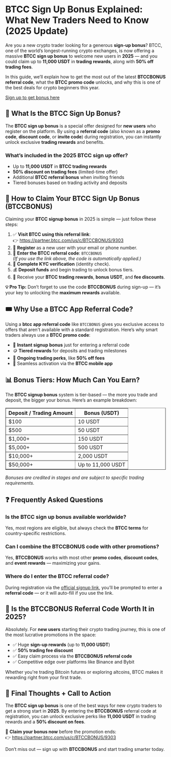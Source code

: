 <h1>BTCC Sign Up Bonus Explained: What New Traders Need to Know (2025 Update)</h1>

<p>Are you a new crypto trader looking for a generous <strong>sign-up bonus</strong>? BTCC, one of the world’s longest-running crypto exchanges, is now offering a massive <strong>BTCC sign up bonus</strong> to welcome new users in <strong>2025</strong> — and you could claim up to <strong>11,000 USDT</strong> in <strong>trading rewards</strong>, along with <strong>50% off trading fees</strong>.</p>

<p>In this guide, we’ll explain how to get the most out of the latest <strong>BTCCBONUS referral code</strong>, what the <strong>BTCC promo code</strong> unlocks, and why this is one of the best deals for crypto beginners this year.</p>
<p><a href="https://partner.btcc.com/us/c/BTCCBONUS/9303" target="_blank">Sign up to get bonus here</a></p>
<img src="https://images.mirror-media.xyz/publication-images/qVv1HIUVtLAdWVcjvkQcB.png?height=960&amp;width=1920" decoding="async" data-nimg="fill" class="css-xah9so" style="position:absolute;top:0;left:0;bottom:0;right:0;box-sizing:border-box;padding:0;border:none;margin:auto;display:block;width:0;height:0;min-width:100%;max-width:100%;min-height:100%;max-height:100%">
<h2>🔑 What Is the BTCC Sign Up Bonus?</h2>

<p>The <strong>BTCC sign up bonus</strong> is a special offer designed for <strong>new users</strong> who register on the platform. By using a <strong>referral code</strong> (also known as a <strong>promo code</strong>, <strong>discount code</strong>, or <strong>invite code</strong>) during registration, you can instantly unlock exclusive <strong>trading rewards</strong> and benefits.</p>

<h3>What’s included in the 2025 BTCC sign up offer?</h3>
<ul>
<li>Up to <strong>11,000 USDT</strong> in <strong>BTCC trading rewards</strong></li>
<li><strong>50% discount on trading fees</strong> (limited-time offer)</li>
<li>Additional <strong>BTCC referral bonus</strong> when inviting friends</li>
<li>Tiered bonuses based on trading activity and deposits</li>
</ul>

<h2>🚀 How to Claim Your BTCC Sign Up Bonus (BTCCBONUS)</h2>

<p>Claiming your <strong>BTCC signup bonus</strong> in 2025 is simple — just follow these steps:</p>

<ol>
<li>✅ <strong>Visit BTCC using this referral link</strong>:<br>
👉 <a href="https://partner.btcc.com/us/c/BTCCBONUS/9303" target="_blank">https://partner.btcc.com/us/c/BTCCBONUS/9303</a></li>
<li>📝 <strong>Register</strong> as a new user with your email or phone number.</li>
<li>🔑 <strong>Enter the BTCC referral code</strong>: <code>BTCCBONUS</code><br>
<em>(If you use the link above, the code is automatically applied.)</em></li>
<li>📄 <strong>Complete KYC verification</strong> (identity check).</li>
<li>💰 <strong>Deposit funds</strong> and begin trading to unlock bonus tiers.</li>
<li>🎁 Receive your <strong>BTCC trading rewards</strong>, <strong>bonus USDT</strong>, and <strong>fee discounts</strong>.</li>
</ol>

<p><strong>💡 Pro Tip:</strong> Don’t forget to use the code <strong>BTCCBONUS</strong> during sign-up — it’s your key to unlocking the <strong>maximum rewards</strong> available.</p>

<h2>🎟 Why Use a BTCC App Referral Code?</h2>

<p>Using a <strong>btcc app referral code</strong> like <code>BTCCBONUS</code> gives you exclusive access to offers that aren't available with a standard registration. Here’s why smart traders always use a <strong>BTCC promo code</strong>:</p>

<ul>
<li>🚀 <strong>Instant signup bonus</strong> just for entering a referral code</li>
<li>🪙 <strong>Tiered rewards</strong> for deposits and trading milestones</li>
<li>🔄 <strong>Ongoing trading perks</strong>, like <strong>50% off fees</strong></li>
<li>📱 Seamless activation via the <strong>BTCC mobile app</strong></li>
</ul>

<h2>📊 Bonus Tiers: How Much Can You Earn?</h2>

<p>The <strong>BTCC signup bonus</strong> system is tier-based — the more you trade and deposit, the bigger your bonus. Here’s an example breakdown:</p>

<table border="1" cellpadding="6" cellspacing="0">
<thead>
<tr><th>Deposit / Trading Amount</th><th>Bonus (USDT)</th></tr>
</thead>
<tbody>
<tr><td>$100</td><td>10 USDT</td></tr>
<tr><td>$500</td><td>50 USDT</td></tr>
<tr><td>$1,000+</td><td>150 USDT</td></tr>
<tr><td>$5,000+</td><td>500 USDT</td></tr>
<tr><td>$10,000+</td><td>2,000 USDT</td></tr>
<tr><td>$50,000+</td><td>Up to 11,000 USDT</td></tr>
</tbody>
</table>

<p><em>Bonuses are credited in stages and are subject to specific trading requirements.</em></p>

<h2>❓ Frequently Asked Questions</h2>

<h3>Is the BTCC sign up bonus available worldwide?</h3>
<p>Yes, most regions are eligible, but always check the <strong>BTCC terms</strong> for country-specific restrictions.</p>

<h3>Can I combine the BTCCBONUS code with other promotions?</h3>
<p>Yes, <strong>BTCCBONUS</strong> works with most other <strong>promo codes</strong>, <strong>discount codes</strong>, and <strong>event rewards</strong> — maximizing your gains.</p>

<h3>Where do I enter the BTCC referral code?</h3>
<p>During registration via the <a href="https://partner.btcc.com/us/c/BTCCBONUS/9303" target="_blank">official signup link</a>, you’ll be prompted to enter a <strong>referral code</strong> — or it will auto-fill if you use the link.</p>

<h2>🧠 Is the BTCCBONUS Referral Code Worth It in 2025?</h2>

<p>Absolutely. For <strong>new users</strong> starting their crypto trading journey, this is one of the most lucrative promotions in the space:</p>
<ul>
<li>✅ Huge <strong>sign-up rewards</strong> (up to <strong>11,000 USDT</strong>)</li>
<li>✅ <strong>50% trading fee discount</strong></li>
<li>✅ Easy claim process via the <strong>BTCCBONUS referral code</strong></li>
<li>✅ Competitive edge over platforms like Binance and Bybit</li>
</ul>

<p>Whether you're trading Bitcoin futures or exploring altcoins, BTCC makes it rewarding right from your first trade.</p>

<h2>🎯 Final Thoughts + Call to Action</h2>

<p>The <strong>BTCC sign up bonus</strong> is one of the best ways for new crypto traders to get a strong start in <strong>2025</strong>. By entering the <strong>BTCCBONUS</strong> referral code at registration, you can unlock exclusive perks like <strong>11,000 USDT</strong> in trading rewards and a <strong>50% discount on fees</strong>.</p>

<p>🔗 <strong>Claim your bonus now</strong> before the promotion ends:<br>
👉 <a href="https://partner.btcc.com/us/c/BTCCBONUS/9303" target="_blank">https://partner.btcc.com/us/c/BTCCBONUS/9303</a></p>

<p>Don’t miss out — sign up with <strong>BTCCBONUS</strong> and start trading smarter today.</p>
